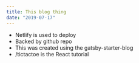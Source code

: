 ```yaml
---
title: This blog thing
date: "2019-07-17"
---
```


* Netlify is used to deploy
* Backed by github repo
* This was created using the gatsby-starter-blog
* /tictactoe is the React tutorial
